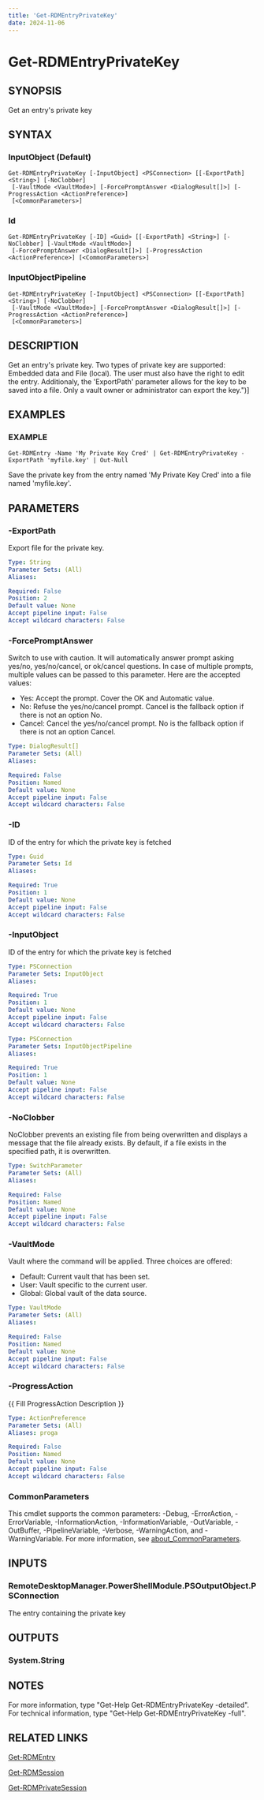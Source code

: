 ```yaml
---
title: 'Get-RDMEntryPrivateKey'
date: 2024-11-06
---
```



# Get-RDMEntryPrivateKey

## SYNOPSIS
Get an entry's private key

## SYNTAX

### InputObject (Default)
```
Get-RDMEntryPrivateKey [-InputObject] <PSConnection> [[-ExportPath] <String>] [-NoClobber]
 [-VaultMode <VaultMode>] [-ForcePromptAnswer <DialogResult[]>] [-ProgressAction <ActionPreference>]
 [<CommonParameters>]
```

### Id
```
Get-RDMEntryPrivateKey [-ID] <Guid> [[-ExportPath] <String>] [-NoClobber] [-VaultMode <VaultMode>]
 [-ForcePromptAnswer <DialogResult[]>] [-ProgressAction <ActionPreference>] [<CommonParameters>]
```

### InputObjectPipeline
```
Get-RDMEntryPrivateKey [-InputObject] <PSConnection> [[-ExportPath] <String>] [-NoClobber]
 [-VaultMode <VaultMode>] [-ForcePromptAnswer <DialogResult[]>] [-ProgressAction <ActionPreference>]
 [<CommonParameters>]
```

## DESCRIPTION
Get an entry's private key.
Two types of private key are supported: Embedded data and File (local).
The user must also have the right to edit the entry.
Additionaly, the 'ExportPath' parameter allows for the key to be saved into a file.
Only a vault owner or administrator can export the key.")\]

## EXAMPLES

### EXAMPLE
```
Get-RDMEntry -Name 'My Private Key Cred' | Get-RDMEntryPrivateKey -ExportPath 'myfile.key' | Out-Null
```

Save the private key from the entry named 'My Private Key Cred' into a file named 'myfile.key'.

## PARAMETERS

### -ExportPath
Export file for the private key.

```yaml
Type: String
Parameter Sets: (All)
Aliases:

Required: False
Position: 2
Default value: None
Accept pipeline input: False
Accept wildcard characters: False
```

### -ForcePromptAnswer
Switch to use with caution.
It will automatically answer prompt asking yes/no, yes/no/cancel, or ok/cancel questions.
In case of multiple prompts, multiple values can be passed to this parameter.
Here are the accepted values:
- Yes: Accept the prompt.
Cover the OK and Automatic value.
- No: Refuse the yes/no/cancel prompt.
Cancel is the fallback option if there is not an option No.
- Cancel: Cancel the yes/no/cancel prompt.
No is the fallback option if there is not an option Cancel.

```yaml
Type: DialogResult[]
Parameter Sets: (All)
Aliases:

Required: False
Position: Named
Default value: None
Accept pipeline input: False
Accept wildcard characters: False
```

### -ID
ID of the entry for which the private key is fetched

```yaml
Type: Guid
Parameter Sets: Id
Aliases:

Required: True
Position: 1
Default value: None
Accept pipeline input: False
Accept wildcard characters: False
```

### -InputObject
ID of the entry for which the private key is fetched

```yaml
Type: PSConnection
Parameter Sets: InputObject
Aliases:

Required: True
Position: 1
Default value: None
Accept pipeline input: False
Accept wildcard characters: False
```

```yaml
Type: PSConnection
Parameter Sets: InputObjectPipeline
Aliases:

Required: True
Position: 1
Default value: None
Accept pipeline input: False
Accept wildcard characters: False
```

### -NoClobber
NoClobber prevents an existing file from being overwritten and displays a message that the file already exists.
By default, if a file exists in the specified path, it is overwritten.

```yaml
Type: SwitchParameter
Parameter Sets: (All)
Aliases:

Required: False
Position: Named
Default value: None
Accept pipeline input: False
Accept wildcard characters: False
```

### -VaultMode
Vault where the command will be applied.
Three choices are offered:
- Default: Current vault that has been set.
- User: Vault specific to the current user.
- Global: Global vault of the data source.

```yaml
Type: VaultMode
Parameter Sets: (All)
Aliases:

Required: False
Position: Named
Default value: None
Accept pipeline input: False
Accept wildcard characters: False
```

### -ProgressAction
{{ Fill ProgressAction Description }}

```yaml
Type: ActionPreference
Parameter Sets: (All)
Aliases: proga

Required: False
Position: Named
Default value: None
Accept pipeline input: False
Accept wildcard characters: False
```

### CommonParameters
This cmdlet supports the common parameters: -Debug, -ErrorAction, -ErrorVariable, -InformationAction, -InformationVariable, -OutVariable, -OutBuffer, -PipelineVariable, -Verbose, -WarningAction, and -WarningVariable. For more information, see [about_CommonParameters](http://go.microsoft.com/fwlink/?LinkID=113216).

## INPUTS

### RemoteDesktopManager.PowerShellModule.PSOutputObject.PSConnection
The entry containing the private key

## OUTPUTS

### System.String
## NOTES
For more information, type "Get-Help Get-RDMEntryPrivateKey -detailed".
For technical information, type "Get-Help Get-RDMEntryPrivateKey -full".

## RELATED LINKS

[Get-RDMEntry](http://127.0.0.1:1111/docs/Get-RDMEntry/)

[Get-RDMSession](http://127.0.0.1:1111/docs/Get-RDMSession/)

[Get-RDMPrivateSession](http://127.0.0.1:1111/docs/Get-RDMPrivateSession/)

